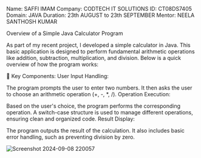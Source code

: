 Name: SAFFI IMAM
Company: CODTECH IT SOLUTIONS 
ID: CT08DS7405
Domain: JAVA
Duration: 23th AUGUST to 23th SEPTEMBER 
Mentor: NEELA SANTHOSH KUMAR

Overview of a Simple Java Calculator Program

As part of my recent project, I developed a simple calculator in Java. This basic application is designed to perform fundamental arithmetic operations like addition, subtraction, multiplication, and division. Below is a quick overview of how the program works:

🔧 Key Components: User Input Handling:

The program prompts the user to enter two numbers. It then asks the user to choose an arithmetic operation (+, -, *, /). Operation Execution:

Based on the user's choice, the program performs the corresponding operation. A switch-case structure is used to manage different operations, ensuring clean and organized code. Result Display:

The program outputs the result of the calculation. It also includes basic error handling, such as preventing division by zero.

![Screenshot 2024-09-08 220057](https://github.com/user-attachments/assets/c4db1c6e-ca49-4f41-a350-c35f1f6b57f1)
